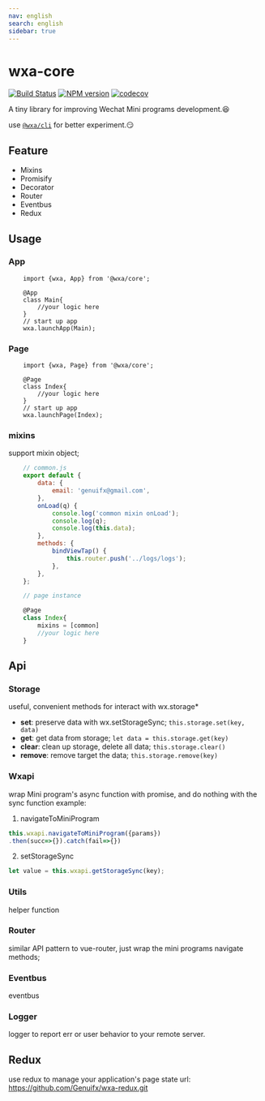 ```yaml
---
nav: english
search: english
sidebar: true
---
```


# wxa-core

[![Build Status](https://travis-ci.org/Genuifx/wxa.svg?branch=master)](https://travis-ci.org/Genuifx/wxa)
[![NPM version](https://img.shields.io/npm/v/@wxa/core.svg)](https://www.npmjs.com/package/@wxa/core)
[![codecov](https://codecov.io/gh/Genuifx/wxa/branch/master/graph/badge.svg)](https://codecov.io/gh/Genuifx/wxa)

A tiny library for improving  Wechat Mini programs development.:laughing:

use [`@wxa/cli`](https://github.com/Genuifx/wxa-cli) for better experiment.:smirk:

## Feature
- Mixins
- Promisify
- Decorator
- Router
- Eventbus
- Redux

## Usage
### App
```
    import {wxa, App} from '@wxa/core';

    @App
    class Main{
        //your logic here
    }
    // start up app
    wxa.launchApp(Main);
```
### Page
```
    import {wxa, Page} from '@wxa/core';

    @Page
    class Index{
        //your logic here
    }
    // start up app
    wxa.launchPage(Index);
```
### mixins
support mixin object;
```javascript
    // common.js
    export default {
        data: {
            email: 'genuifx@gmail.com',
        },
        onLoad(q) {
            console.log('common mixin onLoad');
            console.log(q);
            console.log(this.data);
        },
        methods: {
            bindViewTap() {
                this.router.push('../logs/logs');
            },
        },
    };
```
```javascript
    // page instance

    @Page
    class Index{
        mixins = [common]
        //your logic here
    }
```
## Api
### Storage
useful, convenient methods for interact with wx.storage*
- **set**: preserve data with wx.setStorageSync;
`this.storage.set(key, data)`
- **get**: get data from storage;
`let data = this.storage.get(key)`
- **clear**: clean up storage, delete all data;
`this.storage.clear()`
- **remove**: remove target the data;
`this.storage.remove(key)`
### Wxapi
wrap Mini program's async function with promise, and do nothing with the sync function
example:
1. navigateToMiniProgram
```javascript
this.wxapi.navigateToMiniProgram({params})
.then(succ=>{}).catch(fail=>{})
```
2. setStorageSync
```javascript
let value = this.wxapi.getStorageSync(key);
```
### Utils
helper function
### Router
similar API pattern to vue-router, just wrap the mini programs navigate methods;
### Eventbus
eventbus
### Logger
logger to report err or user behavior to your remote server.

## Redux
use redux to manage your application's page state
url: https://github.com/Genuifx/wxa-redux.git

